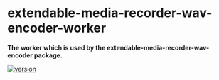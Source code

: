 # extendable-media-recorder-wav-encoder-worker

**The worker which is used by the extendable-media-recorder-wav-encoder package.**

[![version](https://img.shields.io/npm/v/extendable-media-recorder-wav-encoder-worker.svg?style=flat-square)](https://www.npmjs.com/package/extendable-media-recorder-wav-encoder-worker)
